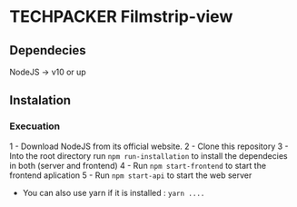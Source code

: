 # TECHPACKER Filmstrip-view

## Dependecies
NodeJS -> v10 or up

## Instalation

### Execuation
 1 - Download NodeJS from its official website.
 2 - Clone this repository
 3 - Into the root directory run `npm run-installation` to install the dependecies in both (server and frontend)
 4 - Run `npm start-frontend` to start the frontend aplication
 5 - Run `npm start-api` to start the web server 

 * You can also use yarn if it is installed : `yarn ....`


